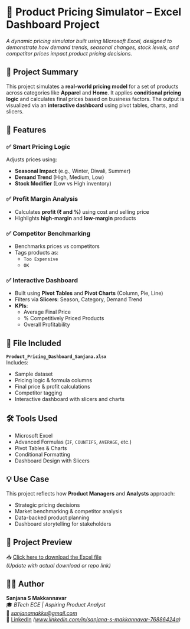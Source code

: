 # 🧮 Product Pricing Simulator – Excel Dashboard Project

*A dynamic pricing simulator built using Microsoft Excel, designed to demonstrate how demand trends, seasonal changes, stock levels, and competitor prices impact product pricing decisions.*

## 📌 Project Summary

This project simulates a **real-world pricing model** for a set of products across categories like **Apparel** and **Home**. It applies **conditional pricing logic** and calculates final prices based on business factors. The output is visualized via an **interactive dashboard** using pivot tables, charts, and slicers.

## 🚀 Features

### ✅ Smart Pricing Logic
Adjusts prices using:
- **Seasonal Impact** (e.g., Winter, Diwali, Summer)  
- **Demand Trend** (High, Medium, Low)  
- **Stock Modifier** (Low vs High inventory)

### ✅ Profit Margin Analysis
- Calculates **profit (₹ and %)** using cost and selling price  
- Highlights **high-margin** and **low-margin** products

### ✅ Competitor Benchmarking
- Benchmarks prices vs competitors  
- Tags products as:
  - `Too Expensive`
  - `OK`

### ✅ Interactive Dashboard
- Built using **Pivot Tables** and **Pivot Charts** (Column, Pie, Line)
- Filters via **Slicers**: Season, Category, Demand Trend
- **KPIs**:
  - Average Final Price  
  - % Competitively Priced Products  
  - Overall Profitability

## 📁 File Included

**`Product_Pricing_Dashboard_Sanjana.xlsx`**  
Includes:
- Sample dataset  
- Pricing logic & formula columns  
- Final price & profit calculations  
- Competitor tagging  
- Interactive dashboard with slicers and charts

## 🛠️ Tools Used

- Microsoft Excel  
- Advanced Formulas (`IF`, `COUNTIFS`, `AVERAGE`, etc.)  
- Pivot Tables & Charts  
- Conditional Formatting  
- Dashboard Design with Slicers

## 💡 Use Case

This project reflects how **Product Managers** and **Analysts** approach:
- Strategic pricing decisions  
- Market benchmarking & competitor analysis  
- Data-backed product planning  
- Dashboard storytelling for stakeholders

## 🔗 Project Preview

📥 [Click here to download the Excel file](#)  
*(Update with actual download or repo link)*

## 👩🏻 Author

**Sanjana S Makkannavar**  
🎓 *BTech ECE | Aspiring Product Analyst*  
📧 *sanjanamakks@gmail.com*  
🔗 [LinkedIn](#) *(www.linkedin.com/in/sanjana-s-makkannavar-76886424a)*
